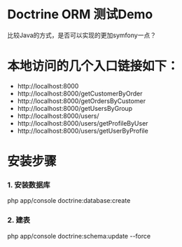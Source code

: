 # Doctrine ORM 测试Demo
比较Java的方式，是否可以实现的更加symfony一点？

# 本地访问的几个入口链接如下：
- http://localhost:8000
- http://localhost:8000/getCustomerByOrder
- http://localhost:8000/getOrdersByCustomer
- http://localhost:8000/getUsersByGroup
- http://localhost:8000/users/
- http://localhost:8000/users/getProfileByUser
- http://localhost:8000/users/getUserByProfile

# 安装步骤
### 1. 安装数据库
php app/console doctrine:database:create

### 2. 建表
php app/console doctrine:schema:update --force
